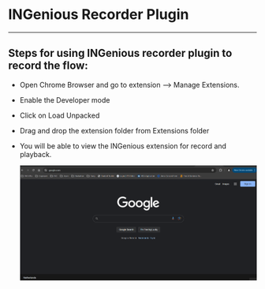 # INGenious Recorder Plugin
--------------------------------------

## Steps for using INGenious recorder plugin to record the flow:

 

 * Open Chrome Browser and go to extension --> Manage Extensions.

 * Enable the Developer mode 

 * Click on Load Unpacked

 * Drag and drop the extension folder from Extensions folder

 * You will be able to view the INGenious extension for record and playback.
 
 
    ![recorder](../img/recorder/recorder.gif "recorder")

 
